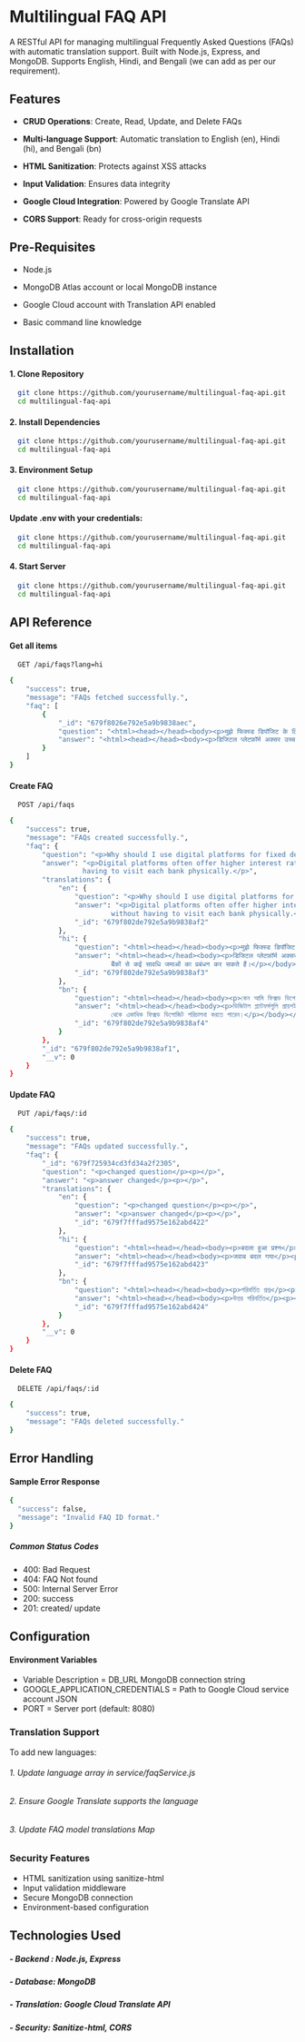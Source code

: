 
# Multilingual FAQ API

A RESTful API for managing multilingual Frequently Asked Questions (FAQs) with automatic translation support. Built with Node.js, Express, and MongoDB. Supports English, Hindi, and Bengali (we can add as per our requirement).


## Features

- **CRUD Operations**: Create, Read, Update, and Delete FAQs

- **Multi-language Support**: Automatic translation to English (en), Hindi (hi), and Bengali (bn)

- **HTML Sanitization**: Protects against XSS attacks

- **Input Validation**: Ensures data integrity

- **Google Cloud Integration**: Powered by Google Translate API

- **CORS Support**: Ready for cross-origin requests


## Pre-Requisites

- Node.js 

- MongoDB Atlas account or local MongoDB instance

- Google Cloud account with Translation API enabled

- Basic command line knowledge


## Installation
 
#### 1. Clone Repository
```bash
  git clone https://github.com/yourusername/multilingual-faq-api.git
  cd multilingual-faq-api
```
#### 2. Install Dependencies
```bash
  git clone https://github.com/yourusername/multilingual-faq-api.git
  cd multilingual-faq-api
```
#### 3. Environment Setup
```bash
  git clone https://github.com/yourusername/multilingual-faq-api.git
  cd multilingual-faq-api
```
#### Update .env with your credentials:
```bash
  git clone https://github.com/yourusername/multilingual-faq-api.git
  cd multilingual-faq-api
```
#### 4. Start Server
```bash
  git clone https://github.com/yourusername/multilingual-faq-api.git
  cd multilingual-faq-api
```

    
## API Reference

#### Get all items

```http
  GET /api/faqs?lang=hi
```

````bash
{
    "success": true,
    "message": "FAQs fetched successfully.",
    "faq": [
        {
            "_id": "679f8026e792e5a9b9838aec",
            "question": "<html><head></head><body><p>मुझे फिक्स्ड डिपॉजिट के लिए डिजिटल प्लेटफॉर्म का उपयोग क्यों करना चाहिए?</p></body></html>",
            "answer": "<html><head></head><body><p>डिजिटल प्लेटफ़ॉर्म अक्सर उच्च ब्याज दर प्रदान करते हैं, विभिन्न विकल्पों की तुलना करने के लिए अधिक सुविधाजनक होते हैं, और इनमें प्रसंस्करण समय भी तेज़ होता है। आप प्रत्येक बैंक में शारीरिक रूप से जाए बिना एक ही स्थान पर विभिन्न बैंकों                        से कई सावधि जमाओं का प्रबंधन कर सकते हैं।</p></body></html>"
        }
    ]
}
````

#### Create FAQ

```http
  POST /api/faqs
```

````bash
{
    "success": true,
    "message": "FAQs created successfully.",
    "faq": {
        "question": "<p>Why should I use digital platforms for fixed deposits?</p>",
        "answer": "<p>Digital platforms often offer higher interest rates, are more convenient for comparing different options, and have faster processing times. You can manage multiple fixed deposits from different banks in one place without 
                  having to visit each bank physically.</p>",
        "translations": {
            "en": {
                "question": "<p>Why should I use digital platforms for fixed deposits?</p>",
                "answer": "<p>Digital platforms often offer higher interest rates, are more convenient for comparing different options, and have faster processing times. You can manage multiple fixed deposits from different banks in one place 
                         without having to visit each bank physically.</p>",
                "_id": "679f802de792e5a9b9838af2"
            },
            "hi": {
                "question": "<html><head></head><body><p>मुझे फिक्स्ड डिपॉजिट के लिए डिजिटल प्लेटफॉर्म का उपयोग क्यों करना चाहिए?</p></body></html>",
                "answer": "<html><head></head><body><p>डिजिटल प्लेटफ़ॉर्म अक्सर उच्च ब्याज दर प्रदान करते हैं, विभिन्न विकल्पों की तुलना करने के लिए अधिक सुविधाजनक होते हैं, और इनमें प्रसंस्करण समय भी तेज़ होता है। आप प्रत्येक बैंक में शारीरिक रूप से जाए बिना एक ही स्थान पर विभिन्न 
                         बैंकों से कई सावधि जमाओं का प्रबंधन कर सकते हैं।</p></body></html>",
                "_id": "679f802de792e5a9b9838af3"
            },
            "bn": {
                "question": "<html><head></head><body><p>কেন আমি ফিক্সড ডিপোজিটের জন্য ডিজিটাল প্ল্যাটফর্ম ব্যবহার করব?</p></body></html>",
                "answer": "<html><head></head><body><p>ডিজিটাল প্ল্যাটফর্মগুলি প্রায়শই উচ্চ সুদের হার অফার করে, বিভিন্ন বিকল্পের তুলনা করার জন্য আরও সুবিধাজনক এবং দ্রুত প্রক্রিয়াকরণের সময় রয়েছে। আপনি শারীরিকভাবে প্রতিটি ব্যাঙ্কে না গিয়ে এক জায়গায় বিভিন্ন ব্যাঙ্ক 
                         থেকে একাধিক ফিক্সড ডিপোজিট পরিচালনা করতে পারেন।</p></body></html>",
                "_id": "679f802de792e5a9b9838af4"
            }
        },
        "_id": "679f802de792e5a9b9838af1",
        "__v": 0
    }
}
````

#### Update FAQ

```http
  PUT /api/faqs/:id
```

````bash
{
    "success": true,
    "message": "FAQs updated successfully.",
    "faq": {
        "_id": "679f725934cd3fd34a2f2305",
        "question": "<p>changed question</p><p></p>",
        "answer": "<p>answer changed</p><p></p>",
        "translations": {
            "en": {
                "question": "<p>changed question</p><p></p>",
                "answer": "<p>answer changed</p><p></p>",
                "_id": "679f7fffad9575e162abd422"
            },
            "hi": {
                "question": "<html><head></head><body><p>बदला हुआ प्रश्न</p><p></p></body></html>",
                "answer": "<html><head></head><body><p>जवाब बदल गया</p><p></p></body></html>",
                "_id": "679f7fffad9575e162abd423"
            },
            "bn": {
                "question": "<html><head></head><body><p>পরিবর্তিত প্রশ্ন</p><p></p></body></html>",
                "answer": "<html><head></head><body><p>উত্তর পরিবর্তিত</p><p></p></body></html>",
                "_id": "679f7fffad9575e162abd424"
            }
        },
        "__v": 0
    }
}
````

#### Delete FAQ

```http
  DELETE /api/faqs/:id
```

````bash
{
    "success": true,
    "message": "FAQs deleted successfully."
}
````

## Error Handling

#### Sample Error Response

````bash
{
  "success": false,
  "message": "Invalid FAQ ID format."
}
````

##### Common Status Codes

- 400: Bad Request
- 404: FAQ Not found
- 500: Internal Server Error
- 200: success
- 201: created/ update

  
## Configuration

#### Environment Variables

- Variable	Description = DB_URL	MongoDB connection string
- GOOGLE_APPLICATION_CREDENTIALS =	Path to Google Cloud service account JSON
- PORT = Server port (default: 8080)

### Translation Support
 To add new languages:

###### 1. Update language array in service/faqService.js

###### 2. Ensure Google Translate supports the language

###### 3. Update FAQ model translations Map


### Security Features
- HTML sanitization using sanitize-html
- Input validation middleware
- Secure MongoDB connection
- Environment-based configuration
## Technologies Used
 
##### - Backend : Node.js, Express 
##### - Database: MongoDB
##### - Translation: Google Cloud Translate API
##### - Security: Sanitize-html, CORS

